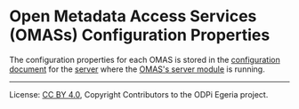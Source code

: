 <!-- SPDX-License-Identifier: CC-BY-4.0 -->
<!-- Copyright Contributors to the ODPi Egeria project. -->

# Open Metadata Access Services (OMASs) Configuration Properties

The configuration properties for each OMAS is stored in the
[configuration document](../../../../governance-servers/admin-services/Using-the-Admin-Services.md) for the 
[server](../../../../../open-metadata-publication/website/omag-server) where the
[OMAS's server module](../client-server/omas-server-module.md) is running.




----
License: [CC BY 4.0](https://creativecommons.org/licenses/by/4.0/),
Copyright Contributors to the ODPi Egeria project.